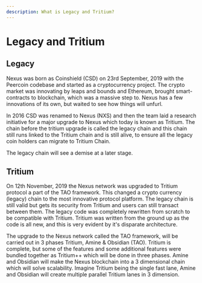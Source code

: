 ```yaml
---
description: What is Legacy and Tritium?
---
```


# Legacy and Tritium

## Legacy

Nexus was born as Coinshield (CSD) on 23rd September, 2019 with the Peercoin codebase and started as a cryptocurrency project. The crypto market was innovating by leaps and bounds and Ethereum, brought smart-contracts to blockchain, which was a massive step to. Nexus has a few innovations of its own, but waited to see how things will unfurl.

In 2016 CSD was renamed to Nexus (NXS) and then the team laid a research initiative for a major upgrade to Nexus which today is known as Tritium. The chain before the tritium upgrade is called the legacy chain and this chain still runs linked to the Tritium chain and is still alive, to ensure all the legacy coin holders can migrate to Tritium Chain.

The legacy chain will see a demise at a later stage.

## Tritium

On 12th November, 2019 the Nexus network was upgraded to Tritium protocol a part of the TAO framework. This changed a crypto currency (legacy) chain to the most innovative protocol platform. The legacy chain is still valid but gets its security from Tritium and users can still transact between them. The legacy code was completely rewritten from scratch to be compatible with Tritium. Tritium was written from the ground up as the code is all new, and this is very evident by it's disparate architecture.&#x20;

The upgrade to the Nexus network called the TAO framework, will be carried out in 3 phases Tritium, Amine & Obsidian (TAO). Tritium is complete, but some of the features and some additional features were bundled together as Tritium++ which will be done in three phases. Amine and Obsidian will make the Nexus blockchain into a 3 dimensional chain which will solve scalability. Imagine Tritium being the single fast lane, Amine and Obsidian will create multiple parallel Tritium lanes in 3 dimension.&#x20;
